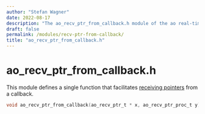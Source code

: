 ```yaml
---
author: "Stefan Wagner"
date: 2022-08-17
description: "The ao_recv_ptr_from_callback.h module of the ao real-time operating system."
draft: false
permalink: /modules/recv-ptr-from-callback/
title: "ao_recv_ptr_from_callback.h"
---
```


# ao_recv_ptr_from_callback.h

This module defines a single function that facilitates [receiving pointers](recv-ptr.md) from a callback.

```c
void ao_recv_ptr_from_callback(ao_recv_ptr_t * x, ao_recv_ptr_proc_t y);
```

